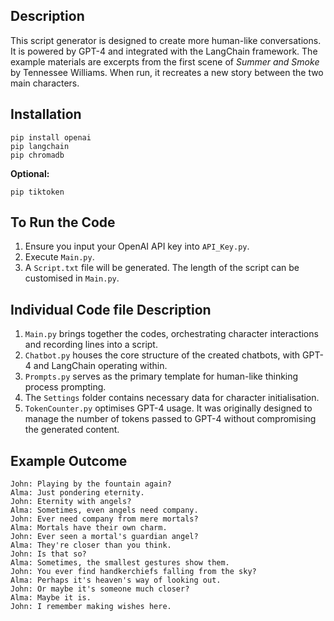 ## Description
This script generator is designed to create more human-like conversations. It is powered by GPT-4 and integrated with the LangChain framework. The example materials are excerpts from the first scene of *Summer and Smoke* by Tennessee Williams. When run, it recreates a new story between the two main characters.

## Installation
```
pip install openai 
pip langchain 
pip chromadb
```
**Optional:**
```
pip tiktoken
```

## To Run the Code
1.  Ensure you input your OpenAI API key into `API_Key.py`.
2.  Execute `Main.py`.
3.  A `Script.txt` file will be generated. The length of the script can be customised in `Main.py`.

## Individual Code file Description
1.  `Main.py` brings together the codes, orchestrating character interactions and recording lines into a script.
2.  `Chatbot.py` houses the core structure of the created chatbots, with GPT-4 and LangChain operating within.
3.  `Prompts.py` serves as the primary template for human-like thinking process prompting.
4.  The `Settings` folder contains necessary data for character initialisation.
5.  `TokenCounter.py` optimises GPT-4 usage. It was originally designed to manage the number of tokens passed to GPT-4 without compromising the generated content.

## Example Outcome
```
John: Playing by the fountain again?
Alma: Just pondering eternity.
John: Eternity with angels?
Alma: Sometimes, even angels need company.
John: Ever need company from mere mortals?
Alma: Mortals have their own charm.
John: Ever seen a mortal's guardian angel?
Alma: They're closer than you think.
John: Is that so?
Alma: Sometimes, the smallest gestures show them.
John: You ever find handkerchiefs falling from the sky?
Alma: Perhaps it's heaven's way of looking out.
John: Or maybe it's someone much closer?
Alma: Maybe it is.
John: I remember making wishes here.
```
